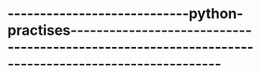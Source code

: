 # ----------------------------python-practises--------------------------------------------------------------------------------------------------- 
